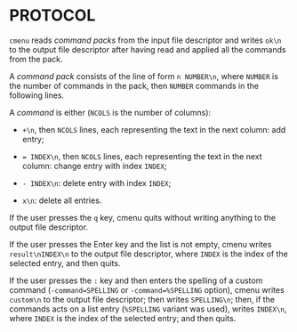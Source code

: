 # PROTOCOL

`cmenu` reads *command packs* from the input file descriptor and writes `ok\n` to the output file
descriptor after having read and applied all the commands from the pack.

A *command pack* consists of the line of form `n NUMBER\n`, where `NUMBER` is the number of commands
in the pack, then `NUMBER` commands in the following lines.

A *command* is either (`NCOLS` is the number of columns):

  * `+\n`, then `NCOLS` lines, each representing the text in the next column: add entry;

  * `= INDEX\n`, then `NCOLS` lines, each representing the text in the next column: change entry with index `INDEX`;

  * `- INDEX\n`: delete entry with index `INDEX`;

  * `x\n`: delete all entries.

If the user presses the `q` key, cmenu quits without writing anything to the output file descriptor.

If the user presses the Enter key and the list is not empty, cmenu writes `result\nINDEX\n` to the
output file descriptor, where `INDEX` is the index of the selected entry, and then quits.

If the user presses the `:` key and then enters the spelling of a custom command
(`-command=SPELLING` or `-command=%SPELLING` option), cmenu writes `custom\n` to the output file
descriptor; then writes `SPELLING\n`; then, if the commands acts on a list entry
(`%SPELLING` variant was used), writes `INDEX\n`, where `INDEX` is the index of the selected entry;
and then quits.
